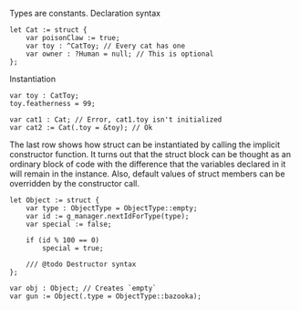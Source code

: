 Types are constants.
Declaration syntax

	let Cat := struct {
		var poisonClaw := true;
		var toy : ^CatToy; // Every cat has one
		var owner : ?Human = null; // This is optional
	};

Instantiation

	var toy : CatToy;
	toy.featherness = 99;

	var cat1 : Cat; // Error, cat1.toy isn't initialized
	var cat2 := Cat(.toy = &toy); // Ok

The last row shows how struct can be instantiated by calling the implicit constructor function. It turns out that the struct block can be thought as an ordinary block of code with the difference that the variables declared in it will remain in the instance. Also, default values of struct members can be overridden by the constructor call.

	let Object := struct {
		var type : ObjectType = ObjectType::empty;
		var id := g_manager.nextIdForType(type);
		var special := false;

		if (id % 100 == 0)
			special = true;

		/// @todo Destructor syntax
	};

	var obj : Object; // Creates `empty`
	var gun := Object(.type = ObjectType::bazooka);

